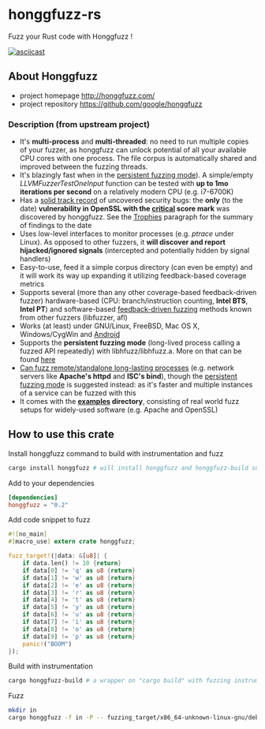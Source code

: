 # honggfuzz-rs
Fuzz your Rust code with Honggfuzz !

[![asciicast](https://asciinema.org/a/rJ8P4e3enW6gOTseJ8w84OLYd.png)](https://asciinema.org/a/rJ8P4e3enW6gOTseJ8w84OLYd)

## About Honggfuzz
 - project homepage http://honggfuzz.com/
 - project repository https://github.com/google/honggfuzz
 
### Description (from upstream project)
  * It's __multi-process__ and __multi-threaded__: no need to run multiple copies of your fuzzer, as honggfuzz can unlock potential of all your available CPU cores with one process. The file corpus is automatically shared and improved between the fuzzing threads.
  * It's blazingly fast when in the [persistent fuzzing mode](https://github.com/google/honggfuzz/blob/master/docs/PersistentFuzzing.md)). A simple/empty _LLVMFuzzerTestOneInput_ function can be tested with __up to 1mo iterations per second__ on a relatively modern CPU (e.g. i7-6700K)
  * Has a [solid track record](#trophies) of uncovered security bugs: the __only__ (to the date) __vulnerability in OpenSSL with the [critical](https://www.openssl.org/news/secadv/20160926.txt) score mark__ was discovered by honggfuzz. See the [Trophies](#trophies) paragraph for the summary of findings to the date
  * Uses low-level interfaces to monitor processes (e.g. _ptrace_ under Linux). As opposed to other fuzzers, it __will discover and report hijacked/ignored signals__ (intercepted and potentially hidden by signal handlers)
  * Easy-to-use, feed it a simple corpus directory (can even be empty) and it will work its way up expanding it utilizing feedback-based coverage metrics
  * Supports several (more than any other coverage-based feedback-driven fuzzer) hardware-based (CPU: branch/instruction counting, __Intel BTS__, __Intel PT__) and software-based [feedback-driven fuzzing](https://github.com/google/honggfuzz/blob/master/docs/FeedbackDrivenFuzzing.md) methods known from other fuzzers (libfuzzer, afl)
  * Works (at least) under GNU/Linux, FreeBSD, Mac OS X, Windows/CygWin and [Android](https://github.com/google/honggfuzz/blob/master/docs/Android.md)
  * Supports the __persistent fuzzing mode__ (long-lived process calling a fuzzed API repeatedly) with libhfuzz/libhfuzz.a. More on that can be found [here](https://github.com/google/honggfuzz/blob/master/docs/PersistentFuzzing.md)
  * [Can fuzz remote/standalone long-lasting processes](https://github.com/google/honggfuzz/blob/master/docs/AttachingToPid.md) (e.g. network servers like __Apache's httpd__ and __ISC's bind__), though the [persistent fuzzing mode](https://github.com/google/honggfuzz/blob/master/docs/PersistentFuzzing.md) is suggested instead: as it's faster and multiple instances of a service can be fuzzed with this
  * It comes with the __[examples](https://github.com/google/honggfuzz/tree/master/examples) directory__, consisting of real world fuzz setups for widely-used software (e.g. Apache and OpenSSL)


## How to use this crate
Install honggfuzz command to build with instrumentation and fuzz
```sh
cargo install honggfuzz # will install honggfuzz and honggfuzz-build subcommands in cargo
```
Add to your dependencies
```toml
[dependencies]
honggfuzz = "0.2"
```
Add code snippet to fuzz
```rust
#![no_main]
#[macro_use] extern crate honggfuzz;

fuzz_target!(|data: &[u8]| {
    if data.len() != 10 {return}
    if data[0] != 'q' as u8 {return}
    if data[1] != 'w' as u8 {return}
    if data[2] != 'e' as u8 {return}
    if data[3] != 'r' as u8 {return}
    if data[4] != 't' as u8 {return}
    if data[5] != 'y' as u8 {return}
    if data[6] != 'u' as u8 {return}
    if data[7] != 'i' as u8 {return}
    if data[8] != 'o' as u8 {return}
    if data[9] != 'p' as u8 {return}
    panic!("BOOM")
});
```
Build with instrumentation
```sh
cargo honggfuzz-build # a wrapper on "cargo build" with fuzzing instrumentation enabled. produces binaries in "fuzzing_target" directory
```

Fuzz
```sh
mkdir in
cargo honggfuzz -f in -P -- fuzzing_target/x86_64-unknown-linux-gnu/debug/fuzzme # a wrapper on honggfuzz executable with settings adapted to work with Rust code
```
